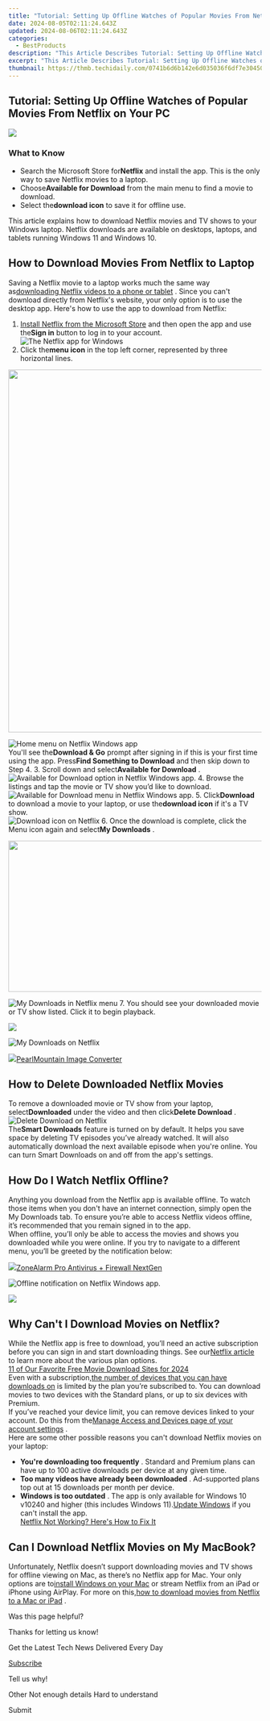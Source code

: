 ```yaml
---
title: "Tutorial: Setting Up Offline Watches of Popular Movies From Netflix on Your PC"
date: 2024-08-05T02:11:24.643Z
updated: 2024-08-06T02:11:24.643Z
categories:
  - BestProducts
description: "This Article Describes Tutorial: Setting Up Offline Watches of Popular Movies From Netflix on Your PC"
excerpt: "This Article Describes Tutorial: Setting Up Offline Watches of Popular Movies From Netflix on Your PC"
thumbnail: https://thmb.techidaily.com/0741b6d6b142e6d035036f6df7e304509ca00be9b2a4f404614a92dadcad15cd.jpg
---
```


## Tutorial: Setting Up Offline Watches of Popular Movies From Netflix on Your PC
<!-- affiliate ads begin -->
<a href="https://estore.macxdvd.com/order/checkout.php?PRODS=4526659&QTY=1&AFFILIATE=108875&CART=1"><img src="https://www.macxdvd.com/affiliate/new-banner/vcp-500x500.jpg" border="0"></a>
<!-- affiliate ads end -->
### What to Know

* Search the Microsoft Store for**Netflix** and install the app. This is the only way to save Netflix movies to a laptop.
* Choose**Available for Download** from the main menu to find a movie to download.
* Select the**download icon** to save it for offline use.

 This article explains how to download Netflix movies and TV shows to your Windows laptop. Netflix downloads are available on desktops, laptops, and tablets running Windows 11 and Windows 10.

## How to Download Movies From Netflix to Laptop

 Saving a Netflix movie to a laptop works much the same way as[downloading Netflix videos to a phone or tablet](https://www.lifewire.com/download-netflix-tv-shows-movies-4134207) . Since you can't download directly from Netflix's website, your only option is to use the desktop app. Here's how to use the app to download from Netflix:

1. [Install Netflix from the Microsoft Store](https://apps.microsoft.com/detail/9wzdncrfj3tj) and then open the app and use the**Sign in** button to log in to your account.  
![The Netflix app for Windows](https://www.lifewire.com/thmb/iL7gWRSAkA9VdOB2UKgbskwtt5M=/1500x0/filters:no_upscale():max_bytes(150000):strip_icc():format(webp)/netflix-app-windows-105f895237284dbfb42d96fc19b8decb.png)
2. Click the**menu icon** in the top left corner, represented by three horizontal lines.  
<!-- affiliate ads begin -->
<a href="https://lightailing.sjv.io/c/5597632/1638364/17190" target="_top" id="1638364"><img src="//a.impactradius-go.com/display-ad/17190-1638364" border="0" alt="" width="1280" height="720"/></a><img height="0" width="0" src="https://imp.pxf.io/i/5597632/1638364/17190" style="position:absolute;visibility:hidden;" border="0" />
<!-- affiliate ads end -->
![Home menu on Netflix Windows app](https://www.lifewire.com/thmb/9LFNg-nnPEADzYkKfI3xQL9uP7U=/1500x0/filters:no_upscale():max_bytes(150000):strip_icc():format(webp)/003_how-to-download-netflix-movies-on-laptop-ba1c892924f448d6ac6c00af9cde6e40-f2470947ab304793a27f3257e876e20e.jpg)  
 You'll see the**Download & Go** prompt after signing in if this is your first time using the app. Press**Find Something to Download** and then skip down to Step 4.
3. Scroll down and select**Available for Download** .  
![Available for Download option in Netflix Windows app.](https://www.lifewire.com/thmb/16iGgQOy-aGy_aEw0Qh-NmhRVGM=/1500x0/filters:no_upscale():max_bytes(150000):strip_icc():format(webp)/004_how-to-download-netflix-movies-on-laptop-679417970b6a423aa63d5e07c126951b-12a512e843df408889a47133ecef4779.jpg)
4. Browse the listings and tap the movie or TV show you’d like to download.  
![Available for Download menu in Netflix Windows app.](https://www.lifewire.com/thmb/1iygTTwKSq5UB1wTN1LSyvPZDEM=/1500x0/filters:no_upscale():max_bytes(150000):strip_icc():format(webp)/005_how-to-download-netflix-movies-on-laptop-9471d3a71274429095658e5e84077759.jpg)
5. Click**Download** to download a movie to your laptop, or use the**download icon** if it's a TV show.  
![Download icon on Netflix](https://www.lifewire.com/thmb/ugy4yuXh41RZetdZQl8uXuB-1lI=/1500x0/filters:no_upscale():max_bytes(150000):strip_icc():format(webp)/005_how-to-download-netflix-movies-on-laptop-679417970b6a423aa63d5e07c126951b-ec70d040b6494492b9b60a43eb5908b0.jpg)
6. Once the download is complete, click the Menu icon again and select**My Downloads** .  
<!-- affiliate ads begin -->
<a href="https://25home.pxf.io/c/5597632/2090698/16836" target="_top" id="2090698"><img src="//a.impactradius-go.com/display-ad/16836-2090698" border="0" alt="" width="720" height="300"/></a>
<!-- affiliate ads end -->
![My Downloads in Netflix menu](https://www.lifewire.com/thmb/5Sw2DVrsz57nZYdtkaVJnYeMRpE=/1500x0/filters:no_upscale():max_bytes(150000):strip_icc():format(webp)/006_how-to-download-netflix-movies-on-laptop-0421404d77b642a6bb44264615e50eca-fe9b10eb057a42769678487dc2f34f35.jpg)
7. You should see your downloaded movie or TV show listed. Click it to begin playback.  
<!-- affiliate ads begin -->
<a href="https://secure.2checkout.com/order/checkout.php?PRODS=19080710&QTY=1&AFFILIATE=108875&CART=1"><img src="https://smart-seo-tool.com/images/SmartSEOAuditorBox.png" border="0"></a>
<!-- affiliate ads end -->
![My Downloads on Netflix](https://www.lifewire.com/thmb/F_0UMdrkUEDQm5SopiFzAtPh_E8=/1500x0/filters:no_upscale():max_bytes(150000):strip_icc():format(webp)/007_how-to-download-netflix-movies-on-laptop-0421404d77b642a6bb44264615e50eca-d91d2ec64246444688b6a5eaa76a71c2.jpg)  

<!-- affiliate ads begin -->
<a href="https://secure.2checkout.com/order/checkout.php?PRODS=4550420&QTY=1&AFFILIATE=108875&CART=1"><img src="https://www.pearlmountainsoft.com/n_img/product/pic/f_02.jpg" border="0">PearlMountain Image Converter</a>
<!-- affiliate ads end -->
## How to Delete Downloaded Netflix Movies  

 To remove a downloaded movie or TV show from your laptop, select**Downloaded** under the video and then click**Delete Download** .  
![Delete Download on Netflix](https://www.lifewire.com/thmb/ouvvoLB6tmk0_SOuGHrrF6mSnpA=/1500x0/filters:no_upscale():max_bytes(150000):strip_icc():format(webp)/008_how-to-download-netflix-movies-on-laptop-0421404d77b642a6bb44264615e50eca-756175c188d5436283a2f3de14f479a8.jpg)  
 The**Smart Downloads** feature is turned on by default. It helps you save space by deleting TV episodes you’ve already watched. It will also automatically download the next available episode when you're online. You can turn Smart Downloads on and off from the app's settings.  

## How Do I Watch Netflix Offline?  

 Anything you download from the Netflix app is available offline. To watch those items when you don't have an internet connection, simply open the My Downloads tab. To ensure you’re able to access Netflix videos offline, it’s recommended that you remain signed in to the app.  
 When offline, you’ll only be able to access the movies and shows you downloaded while you were online. If you try to navigate to a different menu, you’ll be greeted by the notification below:  
<!-- affiliate ads begin -->
<a href="https://estore.zonealarm.com/order/checkout.php?PRODS=38658749&QTY=1&AFFILIATE=108875&CART=1"><img src="https://sc1.checkpoint.com/sc1/za/images/boxes/pa_500.png" border="0">ZoneAlarm Pro Antivirus + Firewall NextGen</a>
<!-- affiliate ads end -->
![Offline notification on Netflix Windows app.](https://www.lifewire.com/thmb/eyp7CHmXHgB9mgbPwO1dd8surUc=/1500x0/filters:no_upscale():max_bytes(150000):strip_icc():format(webp)/010_how-to-download-netflix-movies-on-laptop-0421404d77b642a6bb44264615e50eca-1c9ece6e00ed4300a4d122c86b45d61e.jpg)  

<!-- affiliate ads begin -->
<a href="https://shop.systoolsgroup.com/affiliate.php?ACCOUNT=SYSTOOBY&AFFILIATE=108875&PATH=https%3A%2F%2Fwww.systoolsgroup.com%3FAFFILIATE%3D108875%26RESOURCE%3DSysTools%2BSQL%2BRecovery"><img src="https://www.systoolsgroup.com/box/sql-recovery.png" border="0"></a>
<!-- affiliate ads end -->
## Why Can't I Download Movies on Netflix?  

 While the Netflix app is free to download, you’ll need an active subscription before you can sign in and start downloading things. See our[Netflix article](https://www.lifewire.com/overview-of-the-netflix-streaming-service-1847831) to learn more about the various plan options.  
[11 of Our Favorite Free Movie Download Sites for 2024](https://www.lifewire.com/download-free-movies-online-1356637)  
 Even with a subscription,[the number of devices that you can have downloads on](https://www.lifewire.com/how-many-people-can-watch-netflix-at-once-5192108) is limited by the plan you’re subscribed to. You can download movies to two devices with the Standard plans, or up to six devices with Premium.  
 If you’ve reached your device limit, you can remove devices linked to your account. Do this from the[Manage Access and Devices page of your account settings](https://www.netflix.com/manageaccountaccess) .  
 Here are some other possible reasons you can't download Netflix movies on your laptop:  

* **You're downloading too frequently** . Standard and Premium plans can have up to 100 active downloads per device at any given time.  
* **Too many videos have already been downloaded** . Ad-supported plans top out at 15 downloads per month per device.  
* **Windows is too outdated** . The app is only available for Windows 10 v10240 and higher (this includes Windows 11).[Update Windows](https://www.lifewire.com/how-to-check-for-install-windows-updates-2624596) if you can't install the app.  
[Netflix Not Working? Here's How to Fix It](https://www.lifewire.com/fix-netflix-not-working-4177972)  

## Can I Download Netflix Movies on My MacBook?  

 Unfortunately, Netflix doesn’t support downloading movies and TV shows for offline viewing on Mac, as there’s no Netflix app for Mac. Your only options are to[install Windows on your Mac](https://www.lifewire.com/using-boot-camp-assistant-install-windows-2260115) or stream Netflix from an iPad or iPhone using AirPlay. For more on this,[how to download movies from Netflix to a Mac or iPad](https://www.lifewire.com/download-netflix-movies-to-mac-ipad-4173388) .

Was this page helpful?

Thanks for letting us know!

 Get the Latest Tech News Delivered Every Day

[Subscribe](https://www.lifewire.com/#)

Tell us why!

 Other  Not enough details  Hard to understand

 Submit

<ins class="adsbygoogle"
     style="display:block"
     data-ad-format="autorelaxed"
     data-ad-client="ca-pub-7571918770474297"
     data-ad-slot="1223367746"></ins>



<ins class="adsbygoogle"
     style="display:block"
     data-ad-client="ca-pub-7571918770474297"
     data-ad-slot="8358498916"
     data-ad-format="auto"
     data-full-width-responsive="true"></ins>
